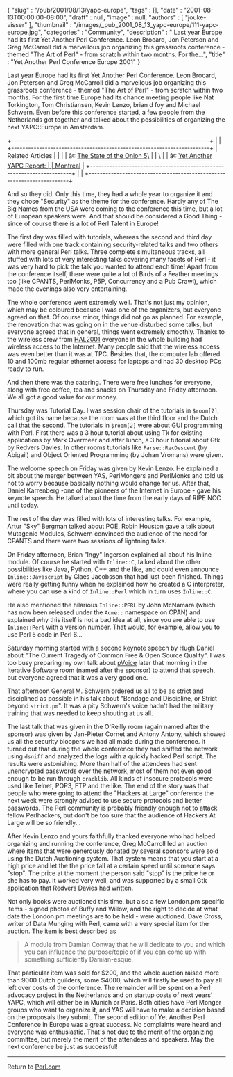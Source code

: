 {
   "slug" : "/pub/2001/08/13/yapc-europe",
   "tags" : [],
   "date" : "2001-08-13T00:00:00-08:00",
   "draft" : null,
   "image" : null,
   "authors" : [
      "jouke-visser"
   ],
   "thumbnail" : "/images/_pub_2001_08_13_yapc-europe/111-yapc-europe.jpg",
   "categories" : "Community",
   "description" : " Last year Europe had its first Yet Another Perl Conference. Leon Brocard, Jon Peterson and Greg McCarroll did a marvellous job organizing this grassroots conference - themed \"The Art of Perl\" - from scratch within two months. For the...",
   "title" : "Yet Another Perl Conference Europe 2001"
}





Last year Europe had its first Yet Another Perl Conference. Leon
Brocard, Jon Peterson and Greg McCarroll did a marvellous job organizing
this grassroots conference - themed "The Art of Perl" - from scratch
within two months. For the first time Europe had its chance meeting
people like Nat Torkington, Tom Christiansen, Kevin Lenzo, brian d foy
and Michael Schwern. Even before this conference started, a few people
from the Netherlands got together and talked about the possibilities of
organizing the next YAPC::Europe in Amsterdam.

+-----------------------------------------------------------------------+
|                                                                       |
+-----------------------------------------------------------------------+
| Related Articles                                                      |
|                                                                       |
| â¢ [The State of the Onion 5](/pub/a/2001/07/25/onion.html)\           |
| \                                                                     |
| â¢ [Yet Another YAPC Report:                                           |
| Montreal](/pub/a/2001/06/21/yapcreport.html)                          |
+-----------------------------------------------------------------------+
|                                                                       |
+-----------------------------------------------------------------------+

And so they did. Only this time, they had a whole year to organize it
and they chose "Security" as the theme for the conference. Hardly any of
The Big Names from the USA were coming to the conference this time, but
a lot of European speakers were. And that should be considered a Good
Thing - since of course there is a lot of Perl Talent in Europe!

The first day was filled with tutorials, whereas the second and third
day were filled with one track containing security-related talks and two
others with more general Perl talks. Three complete simultaneous tracks,
all stuffed with lots of very interesting talks covering many facets of
Perl - it was very hard to pick the talk you wanted to attend each time!
Apart from the conference itself, there were quite a lot of Birds of a
Feather meetings too (like CPANTS, PerlMonks, P5P, Concurrency and a Pub
Crawl), which made the evenings also very entertaining.

The whole conference went extremely well. That's not just my opinion,
which may be coloured because I was one of the organizers, but everyone
agreed on that. Of course minor, things did not go as planned. For
example, the renovation that was going on in the venue disturbed some
talks, but everyone agreed that in general, things went extremely
smoothly. Thanks to the wireless crew from
[HAL2001](http://www.hal2001.org/) everyone in the whole building had
wireless access to the Internet. Many people said that the wireless
access was even better than it was at TPC. Besides that, the computer
lab offered 10 and 100mb regular ethernet access for laptops and had 30
desktop PCs ready to run.

And then there was the catering. There were free lunches for everyone,
along with free coffee, tea and snacks on Thursday and Friday afternoon.
We all got a good value for our money.

Thursday was Tutorial Day. I was session chair of the tutorials in
`$room[2]`, which got its name because the room was at the third floor
and the Dutch call that the second. The tutorials in `$room[2]` were
about GUI programming with Perl. First there was a 3 hour tutorial about
using Tk for existing applications by Mark Overmeer and after lunch, a 3
hour tutorial about Gtk by Redvers Davies. In other rooms tutorials like
`Parse::RecDescent` (by Abigail) and Object Oriented Programming (by
Johan Vromans) were given.

The welcome speech on Friday was given by Kevin Lenzo. He explained a
bit about the merger between YAS, PerlMongers and PerlMonks and told us
not to worry because basically nothing would change for us. After that,
Daniel Karrenberg -one of the pioneers of the Internet in Europe - gave
his keynote speech. He talked about the time from the early days of RIPE
NCC until today.

The rest of the day was filled with lots of interesting talks. For
example, Artur "Sky" Bergman talked about POE, Robin Houston gave a talk
about Mutagenic Modules, Schwern convinced the audience of the need for
CPANTS and there were two sessions of lightning talks.

On Friday afternoon, Brian "Ingy" Ingerson explained all about his
Inline module. Of course he started with `Inline::C`, talked about the
other possibilities like Java, Python, C++ and the like, and could even
announce `Inline::Javascript` by Claes Jacobsson that had just been
finished. Things were really getting funny when he explained how he
created a C interpreter, where you can use a kind of `Inline::Perl`
which in turn uses `Inline::C`.

He also mentioned the hilarious `Inline::PERL` by John McNamara (which
has now been released under the `Acme::` namespace on CPAN) and
explained why this itself is not a bad idea at all, since you are able
to use `Inline::Perl` with a version number. That would, for example,
allow you to use Perl 5 code in Perl 6...

Saturday morning started with a second keynote speech by Hugh Daniel
about "The Current Tragedy of Common Free & Open Source Quality". I was
too busy preparing my own talk about
[pVoice](http://jouke.perlmonk.org/) later that morning in the Iterative
Software room (named after the sponsor) to attend that speech, but
everyone agreed that it was a very good one.

That afternoon General M. Schwern ordered us all to be as strict and
disciplined as possible in his talk about "Bondage and Discipline, or
Strict beyond `strict.pm`". It was a pity Schwern's voice hadn't had the
military training that was needed to keep shouting at us all.

The last talk that was given in the O'Reilly room (again named after the
sponsor) was given by Jan-Pieter Cornet and Antony Antony, which showed
us all the security bloopers we had all made during the conference. It
turned out that during the whole conference they had sniffed the network
using `dsniff` and analyzed the logs with a quickly hacked Perl script.
The results were astonishing. More than half of the attendees had sent
unencrypted passwords over the network, most of them not even good
enough to be run through `cracklib`. All kinds of insecure protocols
were used like Telnet, POP3, FTP and the like. The end of the story was
that people who were going to attend the "Hackers at Large" conference
the next week were strongly advised to use secure protocols and better
passwords. The Perl community is probably friendly enough not to attack
fellow Perlhackers, but don't be too sure that the audience of Hackers
At Large will be so friendly...

After Kevin Lenzo and yours faithfully thanked everyone who had helped
organizing and running the conference, Greg McCarroll led an auction
where items that were generously donated by several sponsors were sold
using the Dutch Auctioning system. That system means that you start at a
high price and let the the price fall at a certain speed until someone
says "stop". The price at the moment the person said "stop" is the price
he or she has to pay. It worked very well, and was supported by a small
Gtk application that Redvers Davies had written.

Not only books were auctioned this time, but also a few London.pm
specific items - signed photos of Buffy and Willow, and the right to
decide at what date the London.pm meetings are to be held - were
auctioned. Dave Cross, writer of Data Munging with Perl, came with a
very special item for the auction. The item is best described as

> A module from Damian Conway that he will dedicate to you and which you
> can influence the purpose/topic of if you can come up with something
> sufficiently Damian-esque.

That particular item was sold for \$200, and the whole auction raised
more than 9000 Dutch guilders, some \$4000, which will firstly be used
to pay all left over costs of the conference. The remainder will be
spent on a Perl advocacy project in the Netherlands and on startup costs
of next years' YAPC, which will either be in Munich or Paris. Both
cities have Perl Monger groups who want to organize it, and YAS will
have to make a decision based on the proposals they submit.
The second edition of Yet Another Perl Conference in Europe was a great
success. No complaints were heard and everyone was enthusiastic. That's
not due to the merit of the organizing committee, but merely the merit
of the attendees and speakers. May the next conference be just as
successful!

------------------------------------------------------------------------

Return to [Perl.com](http://perl.com)



